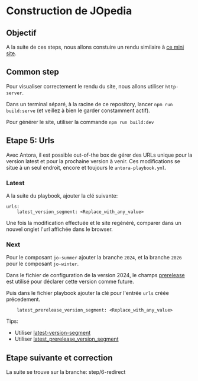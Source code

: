 # Construction de JOpedia

## Objectif

A la suite de ces steps, nous allons constuire un rendu similaire à [ce mini site](https://benjaminparisel.github.io/jopedia/).

## Common step

Pour visualiser correctement le rendu du site, nous allons utiliser `http-server`.

Dans un terminal séparé, à la racine de ce repository, lancer `npm run build:serve` (et veillez à bien le garder constamment actif).

Pour générer le site, utiliser la commande `npm run build:dev`

## Etape 5: Urls

Avec Antora, il est possible out-of-the box de gérer des URLs unique pour la version latest et pour la prochaine version à venir.
Ces modifications se situe à un seul endroit, encore et toujours le `antora-playbook.yml`.

### Latest

A la suite du playbook, ajouter la clé suivante:

```
urls:
    latest_version_segment: <Replace_with_any_value>
```

Une fois la modification effectuée et le site regénéré, comparer dans un nouvel onglet l'url affichée dans le browser.

### Next

Pour le composant `jo-summer` ajouter la branche `2024`, et la branche `2026` pour le composant `jo-winter`.

Dans le fichier de configuration de la version 2024, le champs [prerelease](https://github.com/benjaminParisel/jo-summer/blob/2024/docs/antora.yml#L4) est utilisé pour déclarer cette version comme future.

Puis dans le fichier playbook ajouter la clé pour l'entrée `urls` créée précedement.

```
    latest_prerelease_version_segment: <Replace_with_any_value>
```

Tips:

- Utiliser [latest-version-segment](https://docs.antora.org/antora/latest/playbook/urls-latest-version-segment/)
- Utiliser [latest_prerelease_version_segment](https://docs.antora.org/antora/latest/playbook/urls-latest-prerelease-version-segment/)

## Etape suivante et correction

La suite se trouve sur la branche: step/6-redirect
